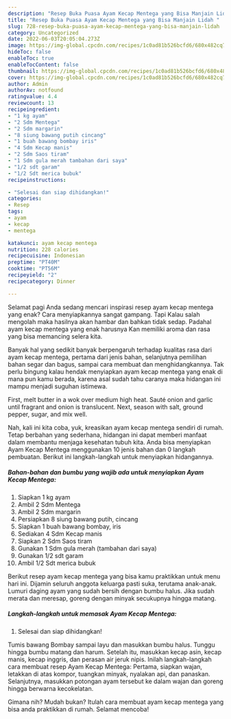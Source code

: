 ```yaml
---
description: "Resep Buka Puasa Ayam Kecap Mentega yang Bisa Manjain Lidah "
title: "Resep Buka Puasa Ayam Kecap Mentega yang Bisa Manjain Lidah "
slug: 728-resep-buka-puasa-ayam-kecap-mentega-yang-bisa-manjain-lidah
category: Uncategorized
date: 2022-06-03T20:05:04.273Z
image: https://img-global.cpcdn.com/recipes/1c0ad81b526bcfd6/680x482cq70/ayam-kecap-mentega-foto-resep-utama.jpg
hideToc: false
enableToc: true
enableTocContent: false
thumbnail: https://img-global.cpcdn.com/recipes/1c0ad81b526bcfd6/680x482cq70/ayam-kecap-mentega-foto-resep-utama.jpg
cover: https://img-global.cpcdn.com/recipes/1c0ad81b526bcfd6/680x482cq70/ayam-kecap-mentega-foto-resep-utama.jpg
author: Admin
authorAv: notfound
ratingvalue: 4.4
reviewcount: 13
recipeingredient:
- "1 kg ayam"
- "2 Sdm Mentega"
- "2 Sdm margarin"
- "8 siung bawang putih cincang"
- "1 buah bawang bombay iris"
- "4 Sdm Kecap manis"
- "2 Sdm Saos tiram"
- "1 Sdm gula merah tambahan dari saya"
- "1/2 sdt garam"
- "1/2 Sdt merica bubuk"
recipeinstructions:

- "Selesai dan siap dihidangkan!"
categories:
- Resep
tags:
- ayam
- kecap
- mentega

katakunci: ayam kecap mentega 
nutrition: 228 calories
recipecuisine: Indonesian
preptime: "PT40M"
cooktime: "PT56M"
recipeyield: "2"
recipecategory: Dinner

---
```



Selamat pagi Anda sedang mencari inspirasi resep ayam kecap mentega yang enak? Cara menyiapkannya sangat gampang. Tapi Kalau salah mengolah maka hasilnya akan hambar dan bahkan tidak sedap. Padahal ayam kecap mentega yang enak harusnya Kan memiliki aroma dan rasa yang bisa memancing selera kita.


Banyak hal yang sedikit banyak berpengaruh terhadap kualitas rasa dari ayam kecap mentega, pertama dari jenis bahan, selanjutnya pemilihan bahan segar dan bagus, sampai cara membuat dan menghidangkannya. Tak perlu bingung kalau hendak menyiapkan ayam kecap mentega yang enak di mana pun kamu berada, karena asal sudah tahu caranya maka hidangan ini mampu menjadi suguhan istimewa.

First, melt butter in a wok over medium high heat. Sauté onion and garlic until fragrant and onion is translucent. Next, season with salt, ground pepper, sugar, and mix well.


Nah, kali ini kita coba, yuk, kreasikan ayam kecap mentega sendiri di rumah. Tetap berbahan yang sederhana, hidangan ini dapat memberi manfaat dalam membantu menjaga kesehatan tubuh kita. Anda bisa menyiapkan Ayam Kecap Mentega menggunakan 10 jenis bahan dan 0 langkah pembuatan. Berikut ini langkah-langkah untuk menyiapkan hidangannya.

<!--inarticleads1-->

##### Bahan-bahan dan bumbu yang wajib ada untuk menyiapkan Ayam Kecap Mentega:

1. Siapkan 1 kg ayam
1. Ambil 2 Sdm Mentega
1. Ambil 2 Sdm margarin
1. Persiapkan 8 siung bawang putih, cincang
1. Siapkan 1 buah bawang bombay, iris
1. Sediakan 4 Sdm Kecap manis
1. Siapkan 2 Sdm Saos tiram
1. Gunakan 1 Sdm gula merah (tambahan dari saya)
1. Gunakan 1/2 sdt garam
1. Ambil 1/2 Sdt merica bubuk


Berikut resep ayam kecap mentega yang bisa kamu praktikkan untuk menu hari ini. Dijamin seluruh anggota keluarga pasti suka, terutama anak-anak. Lumuri daging ayam yang sudah bersih dengan bumbu halus. Jika sudah merata dan meresap, goreng dengan minyak secukupnya hingga matang. 

<!--inarticleads2-->

##### Langkah-langkah untuk memasak Ayam Kecap Mentega:


1. Selesai dan siap dihidangkan!

Tumis bawang Bombay sampai layu dan masukkan bumbu halus. Tunggu hingga bumbu matang dan harum. Setelah itu, masukkan kecap asin, kecap manis, kecap inggris, dan perasan air jeruk nipis. Inilah langkah-langkah cara membuat resep Ayam Kecap Mentega: Pertama, siapkan wajan, letakkan di atas kompor, tuangkan minyak, nyalakan api, dan panaskan. Selanjutnya, masukkan potongan ayam tersebut ke dalam wajan dan goreng hingga berwarna kecokelatan. 

Gimana nih? Mudah bukan? Itulah cara membuat ayam kecap mentega yang bisa anda praktikkan di rumah. Selamat mencoba!
